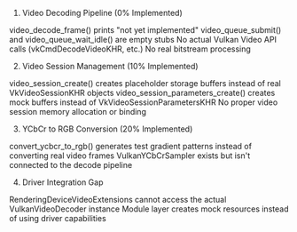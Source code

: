 1. Video Decoding Pipeline (0% Implemented)

video_decode_frame() prints "not yet implemented"
video_queue_submit() and video_queue_wait_idle() are empty stubs
No actual Vulkan Video API calls (vkCmdDecodeVideoKHR, etc.)
No real bitstream processing

2. Video Session Management (10% Implemented)

video_session_create() creates placeholder storage buffers instead of real VkVideoSessionKHR objects
video_session_parameters_create() creates mock buffers instead of VkVideoSessionParametersKHR
No proper video session memory allocation or binding

3. YCbCr to RGB Conversion (20% Implemented)

convert_ycbcr_to_rgb() generates test gradient patterns instead of converting real video frames
VulkanYCbCrSampler exists but isn't connected to the decode pipeline

4. Driver Integration Gap

RenderingDeviceVideoExtensions cannot access the actual VulkanVideoDecoder instance
Module layer creates mock resources instead of using driver capabilities

